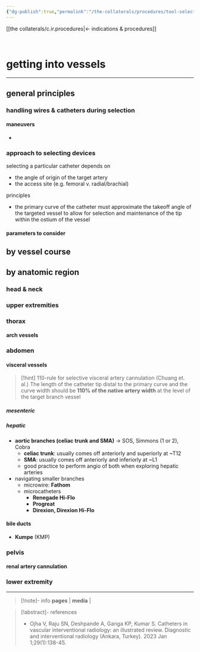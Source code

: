 ```yaml
---
{"dg-publish":true,"permalink":"/the-collaterals/procedures/tool-selection-by-vessel/"}
---
```



[[the collaterals/c.ir.procedures\|← indications & procedures]]

<br>

# getting into vessels
---

## general principles
### handling wires & catheters during selection


#### maneuvers
- 

### approach to selecting devices
selecting a particular catheter depends on 
- the angle of origin of the target artery
- the access site (e.g. femoral v. radial/brachial)

principles
- the primary curve of the catheter must approximate the takeoff angle of the targeted vessel to allow for selection and maintenance of the tip within the ostium of the vessel
#### parameters to consider


## by vessel course


## by anatomic region

### head & neck


### upper extremities


### thorax
#### arch vessels


### abdomen

#### visceral vessels
> [!hint] 110-rule for selective visceral artery cannulation (Chuang et. al.)
> The length of the catheter tip distal to the primary curve and the curve width should be **110% of the native artery width** at the level of the target branch vessel

##### mesenteric


##### hepatic
- **aortic branches (celiac trunk and SMA)** → SOS, Simmons (1 or 2), Cobra
	- **celiac trunk**: usually comes off anteriorly and superiorly at ~T12
	- **SMA**: usually comes off anteriorly and inferiorly at ~L1
	- good practice to perform angio of both when exploring hepatic arteries
- navigating smaller branches
	- microwire: **Fathom**
	- microcatheters
		- **Renegade Hi-Flo**
		- **Progreat**
		- **Direxion, Direxion Hi-Flo**

#### bile ducts
- **Kumpe** (KMP)

### pelvis



#### renal artery cannulation




### lower extremity





---

> [!note]- info
> **pages** | 
> **media** | 

> [!abstract]- references
> - Ojha V, Raju SN, Deshpande A, Ganga KP, Kumar S. Catheters in vascular interventional radiology: an illustrated review. Diagnostic and interventional radiology (Ankara, Turkey). 2023 Jan 1;29(1):138-45.

